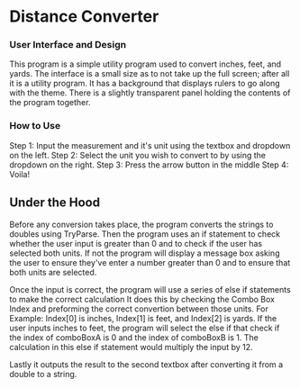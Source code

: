 # Distance Converter

### User Interface and Design
This program is a simple utility program used to convert inches, feet, and yards. 
The interface is a small size as to not take up the full screen; after all it is a utility program.
It has a background that displays rulers to go along with the theme.
There is a slightly transparent panel holding the contents of the program together.


### How to Use

Step 1: Input the measurement and it's unit using the textbox and dropdown on the left.
Step 2: Select the unit you wish to convert to by using the dropdown on the right.
Step 3: Press the arrow button in the middle
Step 4: Voila! 


## Under the Hood

Before any conversion takes place, the program converts the strings to doubles using TryParse.
Then the program uses an if statement to check whether the user input is greater than 0 and to check if
the user has selected both units. 
If not the program will display a message box asking the user to ensure they've enter a number greater
than 0 and to ensure that both units are selected. 

Once the input is correct, the program will use a series of else if statements to make the correct calculation
It does this by checking the Combo Box Index and preforming the correct convertion between those units.
For Example: Index[0] is inches, Index[1] is feet, and Index[2] is yards.
             If the user inputs inches to feet, the program will select
             the else if that check if the index of comboBoxA is 0
             and the index of comboBoxB is 1. The calculation in 
             this else if statement would multiply the input by 12.
             
            
Lastly it outputs the result to the second textbox after converting it from a double to a string.  
